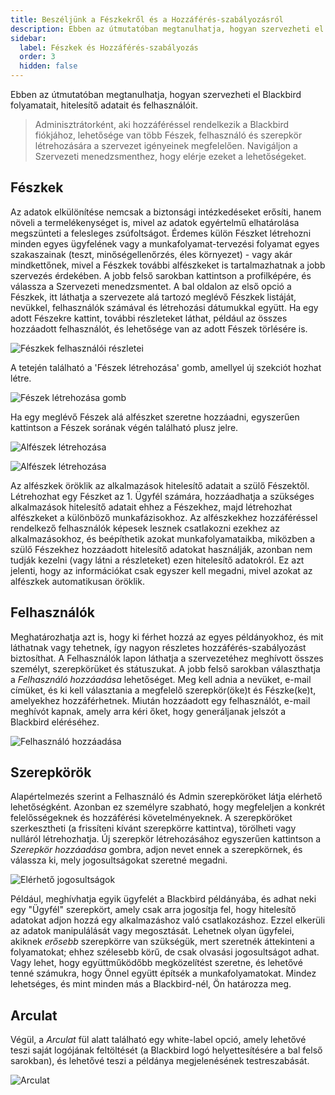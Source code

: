 ```yaml
---
title: Beszéljünk a Fészkekről és a Hozzáférés-szabályozásról
description: Ebben az útmutatóban megtanulhatja, hogyan szervezheti el Blackbird folyamatait, hitelesítő adatait és felhasználóit.
sidebar:
  label: Fészkek és Hozzáférés-szabályozás
  order: 3
  hidden: false
---
```


Ebben az útmutatóban megtanulhatja, hogyan szervezheti el Blackbird folyamatait, hitelesítő adatait és felhasználóit.

> Adminisztrátorként, aki hozzáféréssel rendelkezik a Blackbird fiókjához, lehetősége van több Fészek, felhasználó és szerepkör létrehozására a szervezet igényeinek megfelelően. Navigáljon a Szervezeti menedzsmenthez, hogy elérje ezeket a lehetőségeket.

## Fészkek

Az adatok elkülönítése nemcsak a biztonsági intézkedéseket erősíti, hanem növeli a termelékenységet is, mivel az adatok egyértelmű elhatárolása megszünteti a felesleges zsúfoltságot. Érdemes külön Fészket létrehozni minden egyes ügyfelének vagy a munkafolyamat-tervezési folyamat egyes szakaszainak (teszt, minőségellenőrzés, éles környezet) - vagy akár mindkettőnek, mivel a Fészkek további alfészkeket is tartalmazhatnak a jobb szervezés érdekében. A jobb felső sarokban kattintson a profilképére, és válassza a Szervezeti menedzsmentet. A bal oldalon az első opció a Fészkek, itt láthatja a szervezete alá tartozó meglévő Fészkek listáját, nevükkel, felhasználók számával és létrehozási dátumukkal együtt. Ha egy adott Fészekre kattint, további részleteket láthat, például az összes hozzáadott felhasználót, és lehetősége van az adott Fészek törlésére is.

![Fészkek felhasználói részletei](../../../../assets/guides/nests/1.png)

A tetején található a 'Fészek létrehozása' gomb, amellyel új szekciót hozhat létre.

![Fészek létrehozása gomb](../../../../assets/guides/nests/2.png)

Ha egy meglévő Fészek alá alfészket szeretne hozzáadni, egyszerűen kattintson a Fészek sorának végén található plusz jelre.

![Alfészek létrehozása](../../../../assets/guides/nests/31.png)

![Alfészek létrehozása](../../../../assets/guides/nests/32.png)

Az alfészkek öröklik az alkalmazások hitelesítő adatait a szülő Fészektől. Létrehozhat egy Fészket az 1. Ügyfél számára, hozzáadhatja a szükséges alkalmazások hitelesítő adatait ehhez a Fészekhez, majd létrehozhat alfészkeket a különböző munkafázisokhoz. Az alfészkekhez hozzáféréssel rendelkező felhasználók képesek lesznek csatlakozni ezekhez az alkalmazásokhoz, és beépíthetik azokat munkafolyamataikba, miközben a szülő Fészekhez hozzáadott hitelesítő adatokat használják, azonban nem tudják kezelni (vagy látni a részleteket) ezen hitelesítő adatokról. Ez azt jelenti, hogy az információkat csak egyszer kell megadni, mivel azokat az alfészkek automatikusan öröklik.

## Felhasználók

Meghatározhatja azt is, hogy ki férhet hozzá az egyes példányokhoz, és mit láthatnak vagy tehetnek, így nagyon részletes hozzáférés-szabályozást biztosíthat. A Felhasználók lapon láthatja a szervezetéhez meghívott összes személyt, szerepkörüket és státuszukat. A jobb felső sarokban választhatja a _Felhasználó hozzáadása_ lehetőséget. Meg kell adnia a nevüket, e-mail címüket, és ki kell választania a megfelelő szerepkör(öke)t és Fészke(ke)t, amelyekhez hozzáférhetnek. Miután hozzáadott egy felhasználót, e-mail meghívót kapnak, amely arra kéri őket, hogy generáljanak jelszót a Blackbird eléréséhez.

![Felhasználó hozzáadása](../../../../assets/guides/nests/4.png)

## Szerepkörök

Alapértelmezés szerint a Felhasználó és Admin szerepköröket látja elérhető lehetőségként. Azonban ez személyre szabható, hogy megfeleljen a konkrét felelősségeknek és hozzáférési követelményeknek. A szerepköröket szerkesztheti (a frissíteni kívánt szerepkörre kattintva), törölheti vagy nulláról létrehozhatja. Új szerepkör létrehozásához egyszerűen kattintson a _Szerepkör hozzáadása_ gombra, adjon nevet ennek a szerepkörnek, és válassza ki, mely jogosultságokat szeretné megadni.

![Elérhető jogosultságok](../../../../assets/guides/nests/5.png)

Például, meghívhatja egyik ügyfelét a Blackbird példányába, és adhat neki egy "Ügyfél" szerepkört, amely csak arra jogosítja fel, hogy hitelesítő adatokat adjon hozzá egy alkalmazáshoz való csatlakozáshoz. Ezzel elkerüli az adatok manipulálását vagy megosztását. Lehetnek olyan ügyfelei, akiknek _erősebb_ szerepkörre van szükségük, mert szeretnék áttekinteni a folyamatokat; ehhez szélesebb körű, de csak olvasási jogosultságot adhat. Vagy lehet, hogy együttműködőbb megközelítést szeretne, és lehetővé tenné számukra, hogy Önnel együtt építsék a munkafolyamatokat. Mindez lehetséges, és mint minden más a Blackbird-nél, Ön határozza meg.

## Arculat

Végül, a _Arculat_ fül alatt található egy white-label opció, amely lehetővé teszi saját logójának feltöltését (a Blackbird logó helyettesítésére a bal felső sarokban), és lehetővé teszi a példánya megjelenésének testreszabását.

![Arculat](../../../../assets/guides/nests/6.png)